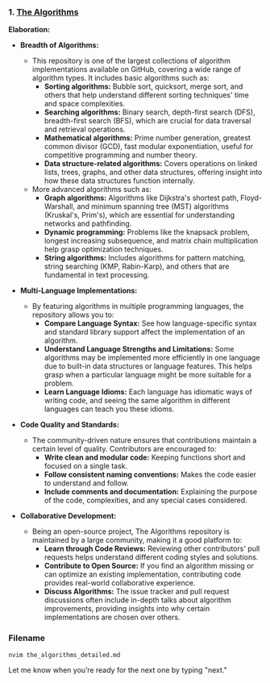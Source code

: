 ### 1. **[The Algorithms](https://github.com/TheAlgorithms)**

**Elaboration:**

- **Breadth of Algorithms:**

  - This repository is one of the largest collections of algorithm implementations available on GitHub, covering a wide range of algorithm types. It includes basic algorithms such as:
    - **Sorting algorithms:** Bubble sort, quicksort, merge sort, and others that help understand different sorting techniques' time and space complexities.
    - **Searching algorithms:** Binary search, depth-first search (DFS), breadth-first search (BFS), which are crucial for data traversal and retrieval operations.
    - **Mathematical algorithms:** Prime number generation, greatest common divisor (GCD), fast modular exponentiation, useful for competitive programming and number theory.
    - **Data structure-related algorithms:** Covers operations on linked lists, trees, graphs, and other data structures, offering insight into how these data structures function internally.
  - More advanced algorithms such as:
    - **Graph algorithms:** Algorithms like Dijkstra's shortest path, Floyd-Warshall, and minimum spanning tree (MST) algorithms (Kruskal's, Prim's), which are essential for understanding networks and pathfinding.
    - **Dynamic programming:** Problems like the knapsack problem, longest increasing subsequence, and matrix chain multiplication help grasp optimization techniques.
    - **String algorithms:** Includes algorithms for pattern matching, string searching (KMP, Rabin-Karp), and others that are fundamental in text processing.

- **Multi-Language Implementations:**

  - By featuring algorithms in multiple programming languages, the repository allows you to:
    - **Compare Language Syntax:** See how language-specific syntax and standard library support affect the implementation of an algorithm.
    - **Understand Language Strengths and Limitations:** Some algorithms may be implemented more efficiently in one language due to built-in data structures or language features. This helps grasp when a particular language might be more suitable for a problem.
    - **Learn Language Idioms:** Each language has idiomatic ways of writing code, and seeing the same algorithm in different languages can teach you these idioms.

- **Code Quality and Standards:**

  - The community-driven nature ensures that contributions maintain a certain level of quality. Contributors are encouraged to:
    - **Write clean and modular code:** Keeping functions short and focused on a single task.
    - **Follow consistent naming conventions:** Makes the code easier to understand and follow.
    - **Include comments and documentation:** Explaining the purpose of the code, complexities, and any special cases considered.

- **Collaborative Development:**
  - Being an open-source project, The Algorithms repository is maintained by a large community, making it a good platform to:
    - **Learn through Code Reviews:** Reviewing other contributors' pull requests helps understand different coding styles and solutions.
    - **Contribute to Open Source:** If you find an algorithm missing or can optimize an existing implementation, contributing code provides real-world collaborative experience.
    - **Discuss Algorithms:** The issue tracker and pull request discussions often include in-depth talks about algorithm improvements, providing insights into why certain implementations are chosen over others.

### Filename

```bash
nvim the_algorithms_detailed.md
```

Let me know when you’re ready for the next one by typing "next."
